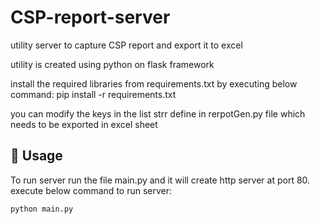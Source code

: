 # CSP-report-server
utility server to capture CSP report and export it to excel

utility is created using python on flask framework

install the required libraries from requirements.txt by executing below command:
pip install -r requirements.txt

you can modify the keys in the list strr define in rerpotGen.py file which needs to be exported in excel sheet

## 🚀 Usage

To run server run the file main.py and it will create http server at port 80. 
execute below command to run server:

```sh
python main.py
```

